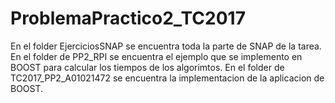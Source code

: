 # ProblemaPractico2_TC2017

En el folder EjerciciosSNAP se encuentra toda la parte de SNAP de la tarea. 
En el folder de PP2_RPI se encuentra el ejemplo que se implemento en BOOST para calcular los tiempos de los algorimtos. 
En el folder de TC2017_PP2_A01021472 se encuentra la implementacion de la aplicacion de BOOST.
